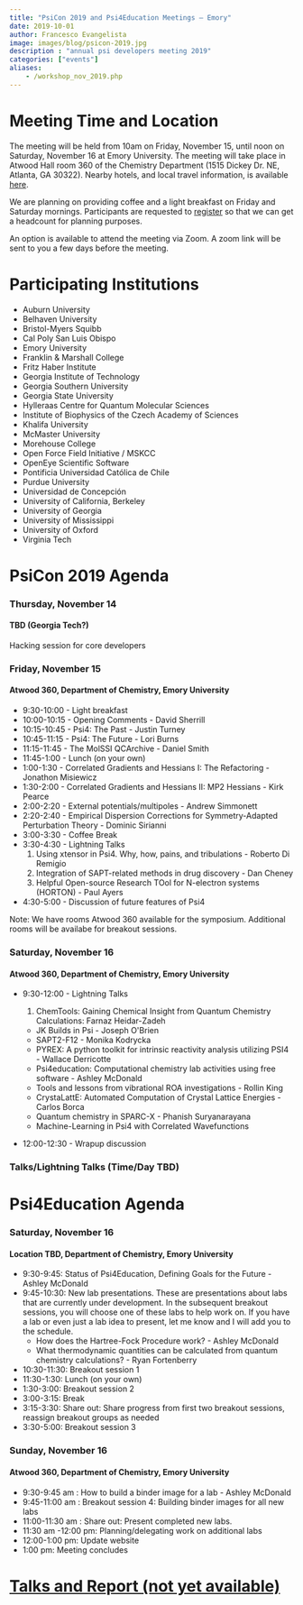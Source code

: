 ```yaml
---
title: "PsiCon 2019 and Psi4Education Meetings — Emory"
date: 2019-10-01
author: Francesco Evangelista
image: images/blog/psicon-2019.jpg
description : "annual psi developers meeting 2019"
categories: ["events"]
aliases:
    - /workshop_nov_2019.php
---
```


# Meeting Time and Location

The meeting will be held from 10am on Friday, November 15, until noon on
Saturday, November 16 at Emory University.
The meeting will take place in Atwood Hall room 360 of the Chemistry Department (1515 Dickey Dr. NE, Atlanta, GA 30322).
Nearby hotels, and local travel information, is available [here](http://www.evangelistalab.org/directions/).

We are planning on providing coffee and a light breakfast on Friday and
Saturday mornings. Participants are
requested to
[register](https://forms.gle/QHse8mzZptCwFDGj9)
so that we can get a headcount for planning purposes.

An option is available to attend the meeting via Zoom. A zoom link will be sent to you a few days before the meeting. 


# Participating Institutions

* Auburn University
* Belhaven University
* Bristol-Myers Squibb
* Cal Poly San Luis Obispo 
* Emory University
* Franklin & Marshall College
* Fritz Haber Institute
* Georgia Institute of Technology
* Georgia Southern University
* Georgia State University
* Hylleraas Centre for Quantum Molecular Sciences
* Institute of Biophysics of the Czech Academy of Sciences
* Khalifa University
* McMaster University
* Morehouse College
* Open Force Field Initiative / MSKCC
* OpenEye Scientific Software
* Pontificia Universidad Católica de Chile
* Purdue University
* Universidad de Concepción 
* University of California, Berkeley
* University of Georgia
* University of Mississippi
* University of Oxford
* Virginia Tech

# PsiCon 2019 Agenda

### Thursday, November 14
#### TBD (Georgia Tech?)

Hacking session for core developers

### Friday, November 15
#### Atwood 360, Department of Chemistry, Emory University

* 9:30-10:00 - Light breakfast
* 10:00-10:15 - Opening Comments - David Sherrill
* 10:15-10:45 - Psi4: The Past - Justin Turney 
* 10:45-11:15 - Psi4: The Future - Lori Burns
* 11:15-11:45 - The MolSSI QCArchive - Daniel Smith
* 11:45-1:00 - Lunch (on your own)
* 1:00-1:30 - Correlated Gradients and Hessians I: The Refactoring - Jonathon Misiewicz
* 1:30-2:00 - Correlated Gradients and Hessians II: MP2 Hessians - Kirk Pearce
* 2:00-2:20 - External potentials/multipoles - Andrew Simmonett
* 2:20-2:40 - Empirical Dispersion Corrections for Symmetry-Adapted Perturbation Theory - Dominic Sirianni
* 3:00-3:30 - Coffee Break
* 3:30-4:30 - Lightning Talks
  1. Using xtensor in Psi4. Why, how, pains, and tribulations - Roberto Di Remigio
  1. Integration of SAPT-related methods in drug discovery - Dan Cheney
  1. Helpful Open-source Research TOol for N-electron systems (HORTON) - Paul Ayers
* 4:30-5:00 - Discussion of future features of Psi4

Note: We have rooms Atwood 360 available for the symposium. Additional rooms will be availabe for breakout sessions. 

### Saturday, November 16
#### Atwood 360, Department of Chemistry, Emory University

* 9:30-12:00 - Lightning Talks
  1. ChemTools: Gaining Chemical Insight from Quantum Chemistry Calculations: Farnaz Heidar-Zadeh
  - JK Builds in Psi - Joseph O'Brien
  - SAPT2-F12 - Monika Kodrycka  
  - PYREX: A python toolkit for intrinsic reactivity analysis utilizing PSI4 - Wallace Derricotte
  - Psi4education: Computational chemistry lab activities using free software - Ashley McDonald  
  - Tools and lessons from vibrational ROA investigations - Rollin King
  - CrystaLattE: Automated Computation of Crystal Lattice Energies - Carlos Borca
  - Quantum chemistry in SPARC-X - Phanish Suryanarayana
  - Machine-Learning in Psi4 with Correlated Wavefunctions

* 12:00-12:30 - Wrapup discussion

### Talks/Lightning Talks (Time/Day TBD)


# Psi4Education Agenda

### Saturday, November 16
#### Location TBD, Department of Chemistry, Emory University

* 9:30-9:45:  Status of Psi4Education, Defining Goals for the Future - Ashley McDonald
* 9:45-10:30: New lab presentations.  These are presentations about labs that are currently under development.  In the subsequent breakout sessions, you will choose one of these labs to help work on.  If you have a lab or even just a lab idea to present, let me know and I will add you to the schedule.  
  - How does the Hartree-Fock Procedure work? - Ashley McDonald
  - What thermodynamic quantities can be calculated from quantum chemistry calculations? - Ryan Fortenberry
* 10:30-11:30:  Breakout session 1
* 11:30-1:30:  Lunch (on your own)
* 1:30-3:00:  Breakout session 2
* 3:00-3:15:  Break
* 3:15-3:30:  Share out: Share progress from first two breakout sessions, reassign breakout groups as needed
* 3:30-5:00:  Breakout session 3

### Sunday, November 16
#### Atwood 360, Department of Chemistry, Emory University

* 9:30-9:45 am :  How to build a binder image for a lab - Ashley McDonald
* 9:45-11:00 am :  Breakout session 4:  Building binder images for all new labs
* 11:00-11:30 am : Share out:  Present completed new labs.  
* 11:30 am -12:00 pm:  Planning/delegating work on additional labs
* 12:00-1:00 pm:  Update website
* 1:00 pm:  Meeting concludes


# [Talks and Report (not yet available)](https://github.com/psi4/psicon2019)

